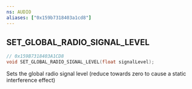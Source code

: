 ```yaml
---
ns: AUDIO
aliases: ["0x159b7318403a1cd8"]
---
```

## SET_GLOBAL_RADIO_SIGNAL_LEVEL

```c
// 0x159B7318403A1CD8
void SET_GLOBAL_RADIO_SIGNAL_LEVEL(float signalLevel);
```

Sets the global radio signal level (reduce towards zero to cause a static interference effect)

